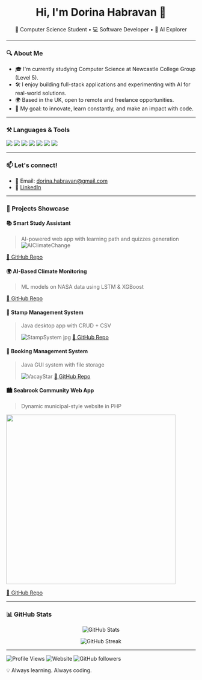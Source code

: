 <!-- Header -->
<h1 align="center">Hi, I'm Dorina Habravan 👋</h1>
<p align="center">
🌟 Computer Science Student • 💻 Software Developer • 🤖 AI Explorer
</p>

---

### 🔍 About Me

- 🎓 I'm currently studying Computer Science at Newcastle College Group (Level 5).
- 🛠️ I enjoy building full-stack applications and experimenting with AI for real-world solutions.
- 🌍 Based in the UK, open to remote and freelance opportunities.
- 🚀 My goal: to innovate, learn constantly, and make an impact with code.

---

### ⚒️ Languages & Tools

<p align="left">
  <img src="https://img.shields.io/badge/Java-ED8B00?style=for-the-badge&logo=java&logoColor=white"/>
  <img src="https://img.shields.io/badge/Python-3776AB?style=for-the-badge&logo=python&logoColor=white"/>
  <img src="https://img.shields.io/badge/React-20232A?style=for-the-badge&logo=react&logoColor=61DAFB"/>
  <img src="https://img.shields.io/badge/MySQL-00758F?style=for-the-badge&logo=mysql&logoColor=white"/>
  <img src="https://img.shields.io/badge/PHP-777BB4?style=for-the-badge&logo=php&logoColor=white"/>
  <img src="https://img.shields.io/badge/HTML5-E34F26?style=for-the-badge&logo=html5&logoColor=white"/>
  <img src="https://img.shields.io/badge/CSS3-1572B6?style=for-the-badge&logo=css3&logoColor=white"/>
</p>

---



### 📫 Let's connect!
- 📧 Email: dorina.habravan@gmail.com
- 🔗 [LinkedIn](https://linkedin.com/in/dorina-habravan-663710198)



---
 ### 🧠 Projects Showcase

#### 📚 Smart Study Assistant
> AI-powered web app with learning path and quizzes generation  
![AIClimateChange](https://github.com/user-attachments/assets/e414e634-186f-437d-a291-cd4966be2a26)



[🔗 GitHub Repo](https://github.com/dorinahabravan/Smart-Study-Assistant-App)
#### 🌍 AI-Based Climate Monitoring
> ML models on NASA data using LSTM & XGBoost  

[🔗 GitHub Repo](https://github.com/dorinahabravan/climate-ai-remote-sensing)

#### 📮 Stamp Management System
> Java desktop app with CRUD + CSV  
>
> ![StampSystem jpg](https://github.com/user-attachments/assets/09c21650-951a-45eb-8594-4c15a44d4df7)
[🔗 GitHub Repo](https://github.com/dorinahabravan/stamp_management_system)


#### 📅 Booking Management System
> Java GUI system with file storage  
>
> ![VacayStar](https://github.com/user-attachments/assets/a698b2d1-ec64-4c40-946b-2c7aa0fbb340)
[🔗 GitHub Repo](https://github.com/dorinahabravan/bookingmanagementsystem)


#### 🏙️ Seabrook Community Web App
> Dynamic municipal-style website in PHP

<img src="https://github.com/user-attachments/assets/d3773b71-42d4-478f-9b5e-9a88083b50ed" width="450"/>

[🔗 GitHub Repo](https://github.com/dorinahabravan/seabrookcommunity)

---

### 📊 GitHub Stats

<p align="center">
  <img src="https://github-readme-stats.vercel.app/api?username=dorinahabravan&show_icons=true&theme=radical" alt="GitHub Stats"/>
</p>

<p align="center">
  <img src="https://github-readme-streak-stats.herokuapp.com/?user=dorinahabravan&theme=radical" alt="GitHub Streak"/>
</p>

---
![Profile Views](https://komarev.com/ghpvc/?username=dorinahabravan&color=blue)
![Website](https://img.shields.io/badge/Portfolio-Live-blue)
![GitHub followers](https://img.shields.io/github/followers/dorinahabravan?label=Follow&style=social)

💡 Always learning. Always coding.


